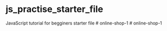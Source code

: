 # js_practise_starter_file
JavaScript tutorial for begginers starter file
#   o n l i n e - s h o p - 1  
 #   o n l i n e - s h o p - 1  
 